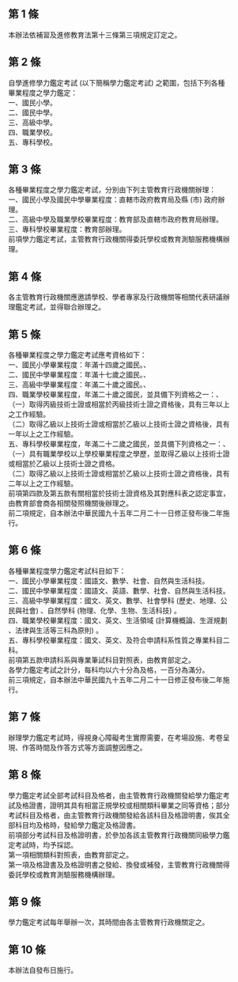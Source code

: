 第 1 條
-------
本辦法依補習及進修教育法第十三條第三項規定訂定之。

第 2 條
-------
自學進修學力鑑定考試 (以下簡稱學力鑑定考試) 之範圍，包括下列各種  
畢業程度之學力鑑定：  
一、國民小學。  
二、國民中學。  
三、高級中學。  
四、職業學校。  
五、專科學校。

第 3 條
-------
各種畢業程度之學力鑑定考試，分別由下列主管教育行政機關辦理：  
一、國民小學及國民中學畢業程度：直轄市政府教育局及縣 (市) 政府辦  
    理。  
二、高級中學及職業學校畢業程度：教育部及直轄市政府教育局辦理。  
三、專科學校畢業程度：教育部辦理。  
前項學力鑑定考試，主管教育行政機關得委託學校或教育測驗服務機構辦  
理。

第 4 條
-------
各主管教育行政機關應邀請學校、學者專家及行政機關等相關代表研議辦  
理鑑定考試，並得聯合辦理之。

第 5 條
-------
各種畢業程度之學力鑑定考試應考資格如下：                          
一、國民小學畢業程度：年滿十四歲之國民。、                        
二、國民中學畢業程度：年滿十七歲之國民。、                        
三、高級中學畢業程度：年滿二十歲之國民。、                        
四、職業學校畢業程度，年滿二十歲之國民，並具備下列資格之一：、    
（一）取得丙級技術士證或相當於丙級技術士證之資格後，具有三年以上  
      之工作經驗。                                                
（二）取得乙級以上技術士證或相當於乙級以上技術士證之資格後，具有  
      一年以上之工作經驗。                                        
五、專科學校畢業程度，年滿二十二歲之國民，並具備下列資格之一：、  
（一）具有職業學校以上學校畢業程度之學歷，並取得乙級以上技術士證  
      或相當於乙級以上技術士證之資格。                            
（二）取得乙級以上技術士證或相當於乙級以上技術士證之資格後，具有  
      二年以上之工作經驗。                                        
前項第四款及第五款有關相當於技術士證資格及其對應科表之認定事宜，  
由教育部會商各相關發照機關後辦理之。                              
前二項規定，自本辦法中華民國九十五年二月二十一日修正發布後二年施  
行。

第 6 條
-------
各種畢業程度學力鑑定考試科目如下：  
一、國民小學畢業程度：國語文、數學、社會、自然與生活科技。  
二、國民中學畢業程度：國語文、英語、數學、社會、自然與生活科技。  
三、高級中學畢業程度：國文、英文、數學、社會學科 (歷史、地理、公  
    民與社會) 、自然學科 (物理、化學、生物、生活科技) 。  
四、職業學校畢業程度：國文、英文、生活領域 (計算機概論、生涯規劃  
    、法律與生活等三科為原則) 。  
五、專科學校畢業程度：國文、英文、及符合申請科系性質之專業科目二  
    科。  
前項第五款申請科系與專業筆試科目對照表，由教育部定之。  
各學力鑑定考試之計分，每科均以六十分為及格，一百分為滿分。  
前三項規定，自本辦法中華民國九十五年二月二十一日修正發布後二年施  
行。

第 7 條
-------
辦理學力鑑定考試時，得視身心障礙考生實際需要，在考場設施、考卷呈  
現、作答時間及作答方式等方面調整因應之。

第 8 條
-------
學力鑑定考試全部考試科目及格者，由主管教育行政機關發給學力鑑定考  
試及格證書，證明其具有相當正規學校或相關類科畢業之同等資格；部分  
考試科目及格者，由主管教育行政機關發給各該科目及格證明書，俟其全  
部科目均及格時，發給學力鑑定及格證書。  
前項部分考試科目及格證明書，於參加各該主管教育行政機關同級學力鑑  
定考試時，均予採認。  
第一項相關類科對照表，由教育部定之。  
第一項及格證書及及格證明書之發給、換發或補發，主管教育行政機關得  
委託學校或教育測驗服務機構辦理。

第 9 條
-------
學力鑑定考試每年舉辦一次，其時間由各主管教育行政機關定之。

第 10 條
--------
本辦法自發布日施行。

